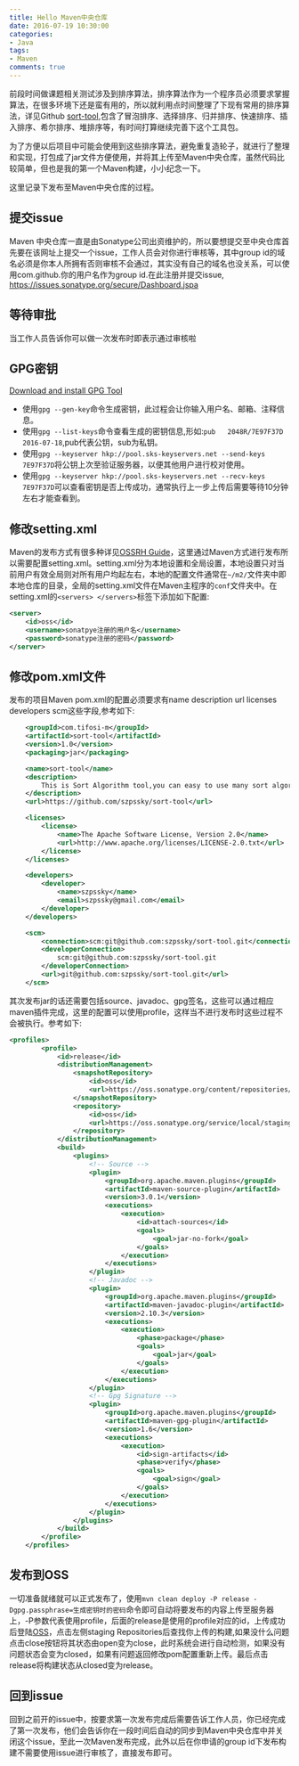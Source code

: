 ```yaml
---
title: Hello Maven中央仓库
date: 2016-07-19 10:30:00
categories:
- Java
tags:
- Maven
comments: true
---
```

前段时间做课题相关测试涉及到排序算法，排序算法作为一个程序员必须要求掌握算法，在很多环境下还是蛮有用的，所以就利用点时间整理了下现有常用的排序算法，详见Github [sort-tool](https://github.com/szpssky/sort-tool),包含了冒泡排序、选择排序、归并排序、快速排序、插入排序、希尔排序、堆排序等，有时间打算继续完善下这个工具包。

为了方便以后项目中可能会使用到这些排序算法，避免重复造轮子，就进行了整理和实现，打包成了jar文件方便使用，并将其上传至Maven中央仓库，虽然代码比较简单，但也是我的第一个Maven构建，小小纪念一下。

这里记录下发布至Maven中央仓库的过程。
<!-- more -->
## 提交issue
Maven 中央仓库一直是由Sonatype公司出资维护的，所以要想提交至中央仓库首先要在该网址上提交一个issue，工作人员会对你进行审核等，其中group id的域名必须是你本人所拥有否则审核不会通过，其实没有自己的域名也没关系，可以使用com.github.你的用户名作为group id.在此注册并提交issue, https://issues.sonatype.org/secure/Dashboard.jspa

## 等待审批
当工作人员告诉你可以做一次发布时即表示通过审核啦

## GPG密钥
[Download and install GPG Tool](https://www.gnupg.org/download/)

- 使用`gpg --gen-key`命令生成密钥，此过程会让你输入用户名、邮箱、注释信息。
- 使用`gpg --list-keys`命令查看生成的密钥信息,形如:`pub   2048R/7E97F37D 2016-07-18`,pub代表公钥，sub为私钥。
- 使用`gpg --keyserver hkp://pool.sks-keyservers.net --send-keys 7E97F37D`将公钥上次至验证服务器，以便其他用户进行校对使用。
- 使用`gpg --keyserver hkp://pool.sks-keyservers.net --recv-keys 7E97F37D`可以查看密钥是否上传成功，通常执行上一步上传后需要等待10分钟左右才能查看到。

## 修改setting.xml
Maven的发布方式有很多种详见[OSSRH Guide](http://central.sonatype.org/pages/ossrh-guide.html)，这里通过Maven方式进行发布所以需要配置setting.xml。setting.xml分为本地设置和全局设置，本地设置只对当前用户有效全局则对所有用户均起左右，本地的配置文件通常在`~/m2/`文件夹中即本地仓库的目录，全局的setting.xml文件在Maven主程序的`conf`文件夹中。在setting.xml的`<servers> </servers>`标签下添加如下配置:
``` xml 
<server> 
    <id>oss</id> 
    <username>sonatpye注册的用户名</username> 
    <password>sonatype注册的密码</password> 
</server> 
```

## 修改pom.xml文件
发布的项目Maven pom.xml的配置必须要求有name description url licenses developers scm这些字段,参考如下:
``` xml
    <groupId>com.tifosi-m</groupId>
    <artifactId>sort-tool</artifactId>
    <version>1.0</version>
    <packaging>jar</packaging>

    <name>sort-tool</name>
    <description>
        This is Sort Algorithm tool,you can easy to use many sort algorithm.
    </description>
    <url>https://github.com/szpssky/sort-tool</url>

    <licenses>
        <license>
            <name>The Apache Software License, Version 2.0</name>
            <url>http://www.apache.org/licenses/LICENSE-2.0.txt</url>
        </license>
    </licenses>

    <developers>
        <developer>
            <name>szpssky</name>
            <email>szpssky@gmail.com</email>
        </developer>
    </developers>

    <scm>
        <connection>scm:git@github.com:szpssky/sort-tool.git</connection>
        <developerConnection>
            scm:git@github.com:szpssky/sort-tool.git
        </developerConnection>
        <url>git@github.com:szpssky/sort-tool.git</url>
    </scm>
```
其次发布jar的话还需要包括source、javadoc、gpg签名，这些可以通过相应maven插件完成，这里的配置可以使用profile，这样当不进行发布时这些过程不会被执行。参考如下:
``` xml
<profiles>
        <profile>
            <id>release</id>
            <distributionManagement>
                <snapshotRepository>
                    <id>oss</id>
                    <url>https://oss.sonatype.org/content/repositories/snapshots/</url>
                </snapshotRepository>
                <repository>
                    <id>oss</id>
                    <url>https://oss.sonatype.org/service/local/staging/deploy/maven2/</url>
                </repository>
            </distributionManagement>
            <build>
                <plugins>
                    <!-- Source -->
                    <plugin>
                        <groupId>org.apache.maven.plugins</groupId>
                        <artifactId>maven-source-plugin</artifactId>
                        <version>3.0.1</version>
                        <executions>
                            <execution>
                                <id>attach-sources</id>
                                <goals>
                                    <goal>jar-no-fork</goal>
                                </goals>
                            </execution>
                        </executions>
                    </plugin>
                    <!-- Javadoc -->
                    <plugin>
                        <groupId>org.apache.maven.plugins</groupId>
                        <artifactId>maven-javadoc-plugin</artifactId>
                        <version>2.10.3</version>
                        <executions>
                            <execution>
                                <phase>package</phase>
                                <goals>
                                    <goal>jar</goal>
                                </goals>
                            </execution>
                        </executions>
                    </plugin>
                    <!-- Gpg Signature -->
                    <plugin>
                        <groupId>org.apache.maven.plugins</groupId>
                        <artifactId>maven-gpg-plugin</artifactId>
                        <version>1.6</version>
                        <executions>
                            <execution>
                                <id>sign-artifacts</id>
                                <phase>verify</phase>
                                <goals>
                                    <goal>sign</goal>
                                </goals>
                            </execution>
                        </executions>
                    </plugin>
                </plugins>
            </build>
        </profile>
    </profiles>
```
## 发布到OSS
一切准备就绪就可以正式发布了，使用`mvn clean deploy -P release -Dgpg.passphrase=生成密钥时的密码`命令即可自动将要发布的内容上传至服务器上，-P参数代表使用profile，后面的release是使用的profile对应的id，上传成功后登陆[OSS](https://oss.sonatype.org)，点击左侧staging Repositories后查找你上传的构建,如果没什么问题点击close按钮将其状态由open变为close，此时系统会进行自动检测，如果没有问题状态会变为closed，如果有问题返回修改pom配置重新上传。最后点击release将构建状态从closed变为release。

## 回到issue
回到之前开的issue中，按要求第一次发布完成后需要告诉工作人员，你已经完成了第一次发布，他们会告诉你在一段时间后自动的同步到Maven中央仓库中并关闭这个issue，至此一次Maven发布完成，此外以后在你申请的group id下发布构建不需要使用issue进行审核了，直接发布即可。


